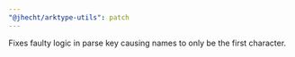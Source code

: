 ```yaml
---
"@jhecht/arktype-utils": patch
---
```


Fixes faulty logic in parse key causing names to only be the first character.

